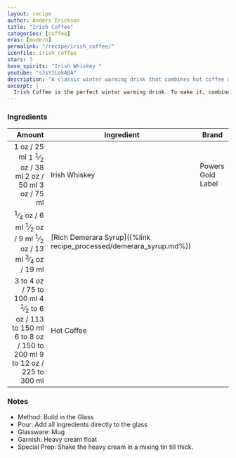 ```yaml
---
layout: recipe
author: Anders Erickson
title: "Irish Coffee"
categories: [coffee]
eras: [modern]
permalink: "/recipe/irish_coffee/"
iconfile: irish_coffee
stars: 3
base_spirits: "Irish Whiskey "
youtube: "sJsY1LokABA"
description: "A classic winter warming drink that combines hot coffee and Irish whiskey, sweetened with sugar and topped with cream."
excerpt: |
  Irish Coffee is the perfect winter warming drink. To make it, combine Irish whiskey with sugar and coffee, and top it with cream.
---
```


### Ingredients

|    Amount | Ingredient                                               | Brand             |
| --------: | -------------------------------------------------------- | ----------------- |
|      <span class="onex active">1 oz  / 25 ml</span> <span class="onehalfx">1 <sup>1</sup>&frasl;<sub>2</sub> oz  / 38 ml</span> <span class="twox">2 oz  / 50 ml</span> <span class="threex">3 oz  / 75 ml</span>| Irish Whiskey                                            | Powers Gold Label |
|   <span class="onex active"> <sup>1</sup>&frasl;<sub>4</sub> oz  / 6 ml</span> <span class="onehalfx"> <sup>1</sup>&frasl;<sub>2</sub> oz  / 9 ml</span> <span class="twox"> <sup>1</sup>&frasl;<sub>2</sub> oz  / 13 ml</span> <span class="threex"> <sup>3</sup>&frasl;<sub>4</sub> oz  / 19 ml</span>| [Rich Demerara Syrup]({%link recipe_processed/demerara_syrup.md%}) |
| <span class="onex active">3 to 4 oz  / 75 to 100 ml</span> <span class="onehalfx">4 <sup>1</sup>&frasl;<sub>2</sub> to 6 oz  / 113 to 150 ml</span> <span class="twox">6 to 8 oz  / 150 to 200 ml</span> <span class="threex">9 to 12 oz  / 225 to 300 ml</span>| Hot Coffee                                               |

### Notes

- Method: Build in the Glass
- Pour: Add all ingredients directly to the glass
- Glassware: Mug
- Garnish: Heavy cream float
- Special Prep: Shake the heavy cream in a mixing tin till thick.

    
<script type="application/ld+json">
{
  "@context": "https://schema.org",
  "@type": "Recipe",
  "author": {
    "@type": "Person",
    "name": "{{ page.author }}"
    },
  "image": "{%- for page in page.categories limit: 1 %}{% assign cat = site.data.categories | where: "slug", page | first %}{{ site.url }}{{ site.baseurl}}/assets/images/category_{{cat.slug}}.svg{% endfor -%}",
  "description": "{{ page.excerpt | strip_html | replace: '"', "'" }}",
  "recipeIngredient": [
  " 1 oz Irish Whiskey ",
  "0.25 oz Rich Demerara Syrup",
  "3 to 4 oz Hot Coffee"
    ],
  "name": "{{ page.title }}",
  "recipeInstructions": [
    {
      "@type": "HowToStep",
      "text": "- Method: Build in the Glass"
    },
    {
      "@type": "HowToStep",
      "text": "- Pour: Add all ingredients directly to the glass"
    },
    {
      "@type": "HowToStep",
      "text": "- Glassware: Mug"
    },
    {
      "@type": "HowToStep",
      "text": "- Garnish: Heavy cream float"
    },
    {
      "@type": "HowToStep",
      "text": "- Special Prep: Shake the heavy cream in a mixing tin till thick."
    }
    ],
  "recipeYield": "1 cocktail",
  "recipeCategory": "cocktail",
  {% if page.stars and site.data.ratings[page.iconfile].ratings -%}"aggregateRating": {
   "@type": "AggregateRating",
   "ratingValue": "{%- include stars_metadata.html %}",
   "bestRating": "5",
   "reviewCount": "2"},{%- endif %}
  "recipeCuisine": "global",
  "prepTime": "PT20M",
  "cookTime": "PT15S",
  "keywords": "{{ page.title }}, cocktail, {{ page.eras }}, {%- include category_metadata.html -%}, {%- include spirits_metadata.html -%}"
}
</script>

    